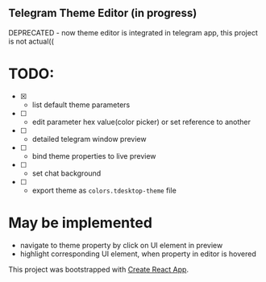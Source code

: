 ## Telegram Theme Editor (in progress)

DEPRECATED - now theme editor is integrated in telegram app, this project is not actual((

# TODO:

* [x] - list default theme parameters
* [ ] - edit parameter hex value(color picker) or set reference to another
* [ ] - detailed telegram window preview
* [ ] - bind theme properties to live preview
* [ ] - set chat background
* [ ] - export theme as ```colors.tdesktop-theme``` file

# May be implemented

- navigate to theme property by click on UI element in preview
- highlight corresponding UI element, when property in editor is hovered

This project was bootstrapped with [Create React App](https://github.com/facebookincubator/create-react-app).
